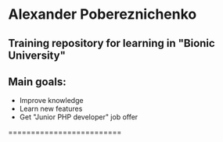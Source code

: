 <h1>Alexander Pobereznichenko</h1>
<h2>Training repository for learning in "Bionic University"</h2>
<h2>Main goals:</h2>
<ul>
    <li>Improve knowledge</li>
    <li>Learn new features</li>
    <li>Get "Junior PHP developer" job offer</li>
</ul>
=========================
